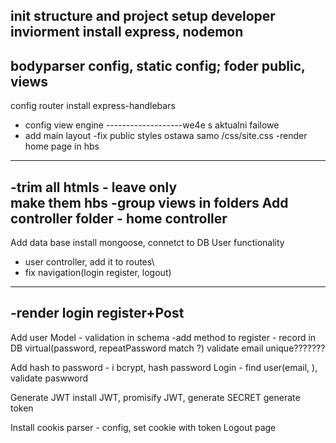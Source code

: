 init structure and project
setup developer inviorment
install express, nodemon
---------------------
bodyparser config, static config;
foder public, views
-------------------
config router
install express-handlebars
 - config view engine
 -------------------we4e s aktualni failowe
  - add main layout
  -fix public styles ostawa samo /css/site.css
  -render home page in hbs
  ---------------
  -trim all htmls - leave only <main> make them hbs
  -group views in folders
 Add controller folder - home controller
 ----------------
 Add data base
 install mongoose, connetct to DB
User functionality
  - user controller, add it to routes\
 - fix navigation(login register, logout)
 -------------------------
 -render login register+Post
 ------------------------
 Add user Model - validation in schema
 -add method to register - record in DB
 virtual(password, repeatPassword match ?)
 validate email unique???????

 Add hash to password - i bcrypt, hash password
Login - find user(email, ), validate paswword

Generate JWT
install JWT, promisify JWT, generate SECRET
generate token

Install cookis parser - config, set cookie with token
Logout page

  